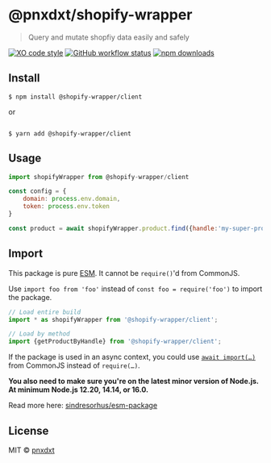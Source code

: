 # @pnxdxt/shopify-wrapper

> Query and mutate shopfiy data easily and safely

[![XO code style](https://img.shields.io/badge/code_style-XO-5ed9c7.svg)](https://github.com/xojs/xo)
[![GitHub workflow status](https://img.shields.io/github/workflow/status/pnxdxt/shopify-wrapper/CI)](https://github.com/pnxdxt/shopify-wrapper/actions/)
[![npm downloads](https://img.shields.io/npm/dt/@shopify-wrapper/client)](https://www.npmjs.com/package/@shopify-wrapper/client)

## Install

```
$ npm install @shopify-wrapper/client

```

or

```

$ yarn add @shopify-wrapper/client

```

## Usage

```js
import shopifyWrapper from @shopify-wrapper/client

const config = {
	domain: process.env.domain,
	token: process.env.token
}

const product = await shopifyWrapper.product.find({handle:'my-super-product', config})
```

## Import

This package is pure [ESM](https://developer.mozilla.org/en-US/docs/Web/JavaScript/Guide/Modules). It cannot be `require()`'d from CommonJS.

Use `import foo from 'foo'` instead of `const foo = require('foo')` to import the package.

```js
// Load entire build
import * as shopifyWrapper from '@shopify-wrapper/client';

// Load by method
import {getProductByHandle} from '@shopify-wrapper/client';
```

If the package is used in an async context, you could use [`await import(…)`](https://developer.mozilla.org/en-US/docs/Web/JavaScript/Reference/Statements/import#dynamic_imports) from CommonJS instead of `require(…)`.

**You also need to make sure you're on the latest minor version of Node.js. At minimum Node.js 12.20, 14.14, or 16.0.**

Read more here: [sindresorhus/esm-package](https://gist.github.com/sindresorhus/a39789f98801d908bbc7ff3ecc99d99c)

## License

MIT © [pnxdxt](https://pnxdxt.com)
